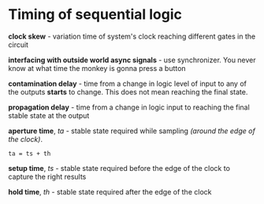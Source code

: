 # Timing of sequential logic

**clock skew** - variation time of system's clock reaching different gates in the circuit

**interfacing with outside world async signals** - use synchronizer. You never know at what time the monkey is gonna press a button

**contamination delay** - time from a change in logic level of input to any of the outputs **starts** to change. This does not mean reaching the final state.

**propagation delay** - time from a change in logic input to reaching the final stable state at the output


**aperture time**, _ta_ - stable state required while sampling _(around the edge of the clock)_.

```
ta = ts + th
```

**setup time**, _ts_ - stable state required before the edge of the clock to capture the right results

**hold time**, _th_ - stable state required after the edge of the clock